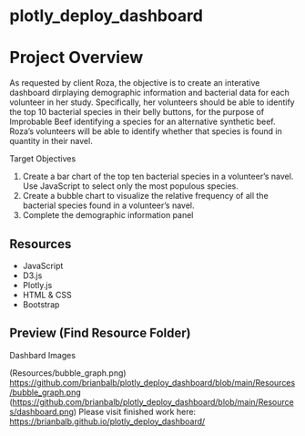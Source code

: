 # plotly_deploy_dashboard

# Project Overview

As requested by client Roza, the objective is to create an interative dashboard dirplaying demographic information and bacterial data for each volunteer in her study. 
Specifically, her volunteers should be able to identify the top 10 bacterial species in their belly buttons, for the purpose of Improbable Beef identifying a species for an alternative synthetic beef. Roza’s volunteers will be able to identify whether that species is found in quantity in their navel.

Target Objectives

1. Create a bar chart of the top ten bacterial species in a volunteer’s navel. Use JavaScript to select only the most populous species.
2. Create a bubble chart to visualize the relative frequency of all the bacterial species found in a volunteer’s navel.
3. Complete the demographic information panel

## Resources 

* JavaScript
* D3.js
* Plotly.js
* HTML & CSS
* Bootstrap

## Preview (Find Resource Folder)

Dashbard Images

(Resources/bubble_graph.png) https://github.com/brianbalb/plotly_deploy_dashboard/blob/main/Resources/bubble_graph.png
(https://github.com/brianbalb/plotly_deploy_dashboard/blob/main/Resources/dashboard.png)
Please visit finished work here: https://brianbalb.github.io/plotly_deploy_dashboard/
